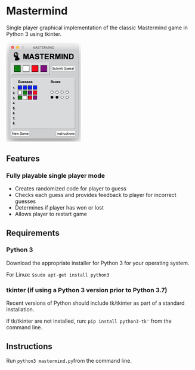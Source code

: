 # Mastermind
Single player graphical implementation of the classic Mastermind game in Python 3 using tkinter.

<img src="https://github.com/kuoalan/Mastermind/blob/main/images/mastermind_screenshot.png" width="200">

## Features
### Fully playable single player mode
* Creates randomized code for player to guess
* Checks each guess and provides feedback to player for incorrect guesses
* Determines if player has won or lost
* Allows player to restart game
## Requirements
### Python 3
Download the appropriate installer for Python 3 for your operating system.

For Linux: `$sudo apt-get install python3`
### tkinter (if using a Python 3 version prior to Python 3.7)
Recent versions of Python should include tk/tkinter as part of a standard installation. 

If tk/tkinter are not installed, run: `pip install python3-tk'` from the command line.
## Instructions
Run `python3 mastermind.py`from the command line.
